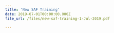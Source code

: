 ```yaml
---
title: 'New SAF Training'
date: 2019-07-01T00:00:00.000Z
file_url: /files/new-saf-training-1-Jul-2019.pdf

---
```



